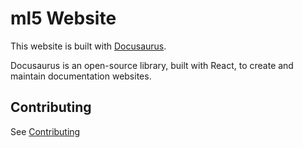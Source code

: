 # ml5 Website

This website is built with [Docusaurus](https://docusaurus.io/).

Docusaurus is an open-source library, built with React, to create and maintain documentation websites.

## Contributing

See [Contributing](CONTRIBUTING.md)
